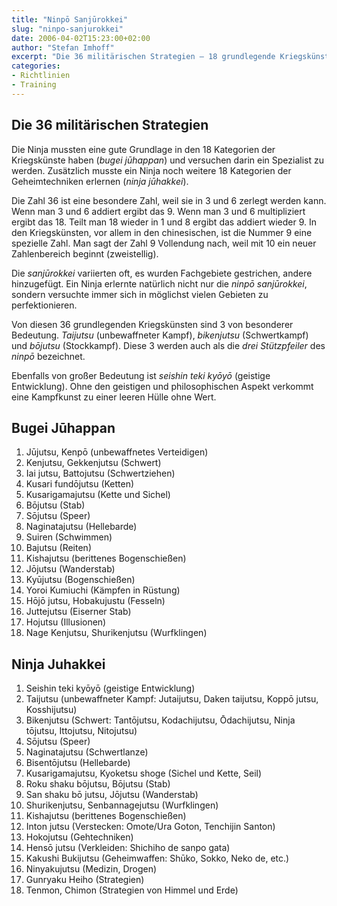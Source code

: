 ```yaml
---
title: "Ninpō Sanjūrokkei"
slug: "ninpo-sanjurokkei"
date: 2006-04-02T15:23:00+02:00
author: "Stefan Imhoff"
excerpt: "Die 36 militärischen Strategien – 18 grundlegende Kriegskünste und 18 spezielle ninja-Fertigkeiten, in denen sich die ninja trainiert haben."
categories:
- Richtlinien
- Training
---
```


## Die 36 militärischen Strategien

Die Ninja mussten eine gute Grundlage in den 18 Kategorien der Kriegskünste haben (*bugei jūhappan*) und versuchen darin ein Spezialist zu werden. Zusätzlich musste ein Ninja noch weitere 18 Kategorien der Geheimtechniken erlernen (*ninja jūhakkei*).

Die Zahl 36 ist eine besondere Zahl, weil sie in 3 und 6 zerlegt werden kann. Wenn man 3 und 6 addiert ergibt das 9. Wenn man 3 und 6 multipliziert ergibt das 18. Teilt man 18 wieder in 1 und 8 ergibt das addiert wieder 9. In den Kriegskünsten, vor allem in den chinesischen, ist die Nummer 9 eine spezielle Zahl. Man sagt der Zahl 9 Vollendung nach, weil mit 10 ein neuer Zahlenbereich beginnt (zweistellig).

Die *sanjūrokkei* variierten oft, es wurden Fachgebiete gestrichen, andere hinzugefügt. Ein Ninja erlernte natürlich nicht nur die *ninpō sanjūrokkei*, sondern versuchte immer sich in möglichst vielen Gebieten zu perfektionieren.

Von diesen 36 grundlegenden Kriegskünsten sind 3 von besonderer Bedeutung. *Taijutsu* (unbewaffneter Kampf), *bikenjutsu* (Schwertkampf) und *bōjutsu* (Stockkampf). Diese 3 werden auch als die *drei Stützpfeiler* des *ninpō* bezeichnet.

Ebenfalls von großer Bedeutung ist *seishin teki kyōyō* (geistige Entwicklung). Ohne den geistigen und philosophischen Aspekt verkommt eine Kampfkunst zu einer leeren Hülle ohne Wert.


## Bugei Jūhappan

1. Jūjutsu, Kenpō (unbewaffnetes Verteidigen)
2. Kenjutsu, Gekkenjutsu (Schwert)
3. Iai jutsu, Battojutsu (Schwertziehen)
4. Kusari fundōjutsu (Ketten)
5. Kusarigamajutsu (Kette und Sichel)
6. Bōjutsu (Stab)
7. Sōjutsu (Speer)
8. Naginatajutsu (Hellebarde)
9. Suiren (Schwimmen)
10. Bajutsu (Reiten)
11. Kishajutsu (berittenes Bogenschießen)
12. Jōjutsu (Wanderstab)
13. Kyūjutsu (Bogenschießen)
14. Yoroi Kumiuchi (Kämpfen in Rüstung)
15. Hōjō jutsu, Hobakujustu (Fesseln)
16. Juttejutsu (Eiserner Stab)
17. Hojutsu (Illusionen)
18. Nage Kenjutsu, Shurikenjutsu (Wurfklingen)


## Ninja Juhakkei

1. Seishin teki kyōyō (geistige Entwicklung)
2. Taijutsu (unbewaffneter Kampf: Jutaijutsu, Daken taijutsu, Koppō jutsu, Kosshijutsu)
3. Bikenjutsu (Schwert: Tantōjutsu, Kodachijutsu, Ōdachijutsu, Ninja tōjutsu, Ittojutsu, Nitojutsu)
4. Sōjutsu (Speer)
5. Naginatajutsu (Schwertlanze)
6. Bisentōjutsu (Hellebarde)
7. Kusarigamajutsu, Kyoketsu shoge (Sichel und Kette, Seil)
8. Roku shaku bōjutsu, Bōjutsu (Stab)
9. San shaku bō jutsu, Jōjutsu (Wanderstab)
10. Shurikenjutsu, Senbannagejutsu (Wurfklingen)
11. Kishajutsu (berittenes Bogenschießen)
12. Inton jutsu (Verstecken: Omote/Ura Goton, Tenchijin Santon)
13. Hokojutsu (Gehtechniken)
14. Hensō jutsu (Verkleiden: Shichiho de sanpo gata)
15. Kakushi Bukijutsu (Geheimwaffen: Shūko, Sokko, Neko de, etc.)
16. Ninyakujutsu (Medizin, Drogen)
17. Gunryaku Heiho (Strategien)
18. Tenmon, Chimon (Strategien von Himmel und Erde)
